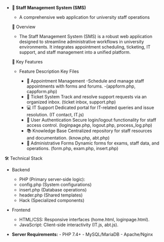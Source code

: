 - **🏫 Staff Management System (SMS)**
   - A comprehensive web application for university staff operations
      
  🌟 Overview
  
  - The Staff Management System (SMS) is a robust web application designed to streamline administrative workflows in university environments.
   It integrates appointment scheduling, ticketing, IT support, and staff management into a unified platform.

  🔑 Key Features
  
  -  Feature	Description	Key Files
    
       - 📅 Appointment Management
            -Schedule and manage staff appointments with forms and forums.
            -(appform.php, cappform.php)
       - 🎫 Ticket System
            Track and resolve support requests via an organized inbox.
            (ticket inbox, support.php)
       - 💻 IT Support
            Dedicated portal for IT-related queries and issue resolution.
         	(IT contact, IT.js)
       - 🔐 User Authentication
            Secure login/logout functionality for staff access control.
            (loginpage.php, logout.php, process_log.php)
       - 📚 Knowledge Base
            Centralized repository for staff resources and documentation.
            (know.php, abt.php)
       - 📝 Administrative Forms
            Dynamic forms for exams, staff data, and operations.
         	(form.php, exam.php, insert.php)
     
 🛠️ Technical Stack
 
  - Backend
    
       - PHP (Primary server-side logic):
       - config.php (System configurations)
       - insert.php (Database operations)
       - header.php (Shared templates)
       - Hack (Specialized components)

  - Frontend
    
       - HTML/CSS: Responsive interfaces (home.html, loginpage.html).
       - JavaScript: Client-side interactivity (IT.js, abt.js).

- **Server Requirements:**
      - PHP 7.4+
      - MySQL/MariaDB
      - Apache/Nginx

